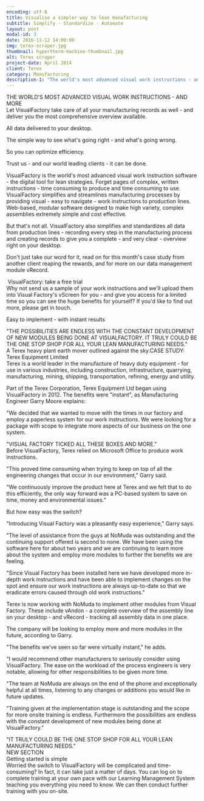```yaml
---
encoding: utf-8
title: Visualise a simpler way to lean manufacturing
subtitle: Simplify - Standardize - Automate
layout: post
modal-id: 3
date: 2016-11-12 14:00:00
img: terex-scraper.jpg
thumbnail: hypertherm-machine-thumbnail.jpg
alt: Terex scraper
project-date: April 2014
client: Terex
category: Manufacturing
description-1: "The world's most advanced visual work instructions - and more.."
---
```



THE WORLD'S MOST ADVANCED VISUAL WORK INSTRUCTIONS - AND MORE
<br>Let VisualFactory take care of all your manufacturing records as well - and deliver you the most comprehensive overview available.

All data delivered to your desktop.

The simple way to see what's going right - and what's going wrong.

So you can optimize efficiency.

Trust us - and our world leading clients - it can be done.

VisualFactory is the world's most advanced visual work instruction software - the digital tool for lean strategies. Forget pages of complex, written instructions - time consuming to produce and time consuming to use. VisualFactory simplifies and streamlines manufacturing processes by providing visual - easy to navigate - work instructions to production lines. Web-based, modular software designed to make high variety, complex assemblies extremely simple and cost effective.

But that's not all. VisualFactory also simplifies and standardizes all data from production lines - recording every step in the manufacturing process and creating records to give you a complete - and very clear - overview right on your desktop.

Don't just take our word for it, read on for this month's case study from another client reaping the rewards, and for more on our data management module vRecord.

 VisualFactory: take a free trial
<br>Why not send us a sample of your work instructions and we'll upload them into Visual Factory's vScreen for you - and give you access for a limited time so you can see the huge benefits for yourself? If you'd like to find out more, please get in touch.

Easy to implement - with instant results

"THE POSSIBILITIES ARE ENDLESS WITH THE CONSTANT DEVELOPMENT OF NEW MODULES BEING DONE AT VISUALFACTORY. IT TRULY COULD BE THE ONE STOP SHOP FOR ALL YOUR LEAN MANUFACTURING NEEDS."
<br>A Terex heavy plant earth mover outlined against the sky.CASE STUDY: Terex Equipment Limited
<br>Terex is a world leader in the manufacture of heavy duty equipment - for use in various industries, including construction, infrastructure, quarrying, manufacturing, mining, shipping, transportation, refining, energy and utility.

Part of the Terex Corporation, Terex Equipment Ltd began using VisualFactory in 2012. The benefits were "instant", as Manufacturing Engineer Garry Moore explains:

"We decided that we wanted to move with the times in our factory and employ a paperless system for our work instructions. We were looking for a package with scope to integrate more aspects of our business on the one system.

"VISUAL FACTORY TICKED ALL THESE BOXES AND MORE."
<br>Before VisualFactory, Terex relied on Microsoft Office to produce work instructions.

"This proved time consuming when trying to keep on top of all the engineering changes that occur in our environment," Garry said.

"We continuously improve the product here at Terex and we felt that to do this efficiently, the only way forward was a PC-based system to save on time, money and environmental issues."

But how easy was the switch?

"Introducing Visual Factory was a pleasantly easy experience," Garry says.

"The level of assistance from the guys at NoMuda was outstanding and the continuing support offered is second to none. We have been using the software here for about two years and we are continuing to learn more about the system and employ more modules to further the benefits we are feeling.

"Since Visual Factory has been installed here we have developed more in-depth work instructions and have been able to implement changes on the spot and ensure our work instructions are always up-to-date so that we eradicate errors caused through old work instructions."

Terex is now working with NoMuda to implement other modules from Visual Factory. These include vAndon - a complete overview of the assembly line on your desktop - and vRecord - tracking all assembly data in one place.

The company will be looking to employ more and more modules in the future, according to Garry.

"The benefits we've seen so far were virtually instant," he adds.

"I would recommend other manufacturers to seriously consider using VisualFactory. The ease on the workload of the process engineers is very notable, allowing for other responsibilities to be given more time.

"The team at NoMuda are always on the end of the phone and exceptionally helpful at all times, listening to any changes or additions you would like in future updates.

"Training given at the implementation stage is outstanding and the scope for more onsite training is endless. Furthermore the possibilities are endless with the constant development of new modules being done at VisualFactory."

"IT TRULY COULD BE THE ONE STOP SHOP FOR ALL YOUR LEAN MANUFACTURING NEEDS."
<br>NEW SECTION
<br>Getting started is simple
<br>Worried the switch to VisualFactory will be complicated and time-consuming? In fact, it can take just a matter of days. You can log on to complete training at your own pace with our Learning Management System teaching you everything you need to know. We can then conduct further training with you on-site.
